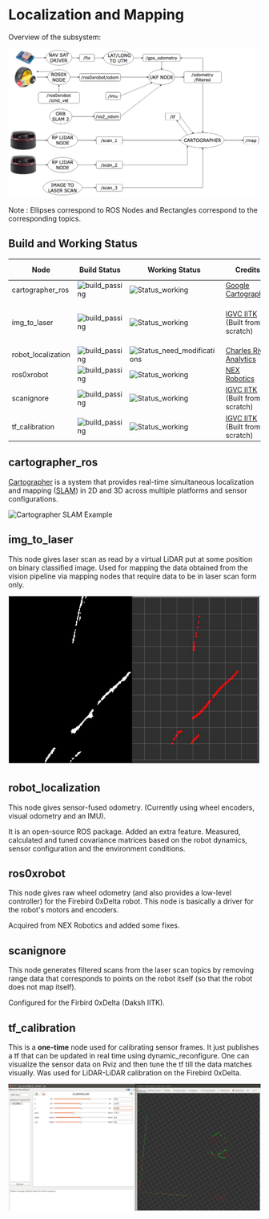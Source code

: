 # Localization and Mapping
Overview of the subsystem:

![SLAM Overview](SLAM_ROS_Stack.png)

Note : Ellipses correspond to ROS Nodes and Rectangles correspond to the corresponding topics.

##  Build and Working Status
|Node|Build Status|Working Status|Credits|Future Work|
|----|------------|--------------|-------|------|
|cartographer_ros|![build_passing](https://img.shields.io/badge/Build-Passing-brightgreen.svg?longCache=true&longCache=true&style=flat-square)|![Status_working](https://img.shields.io/badge/Status-Working-brightgreen.svg?longCache=true&longCache=true&style=flat-square)|[Google Cartographer](https://github.com/googlecartographer)|Tuning Parameters|
|img_to_laser|![build_passing](https://img.shields.io/badge/Build-Passing-brightgreen.svg?longCache=true&longCache=true&style=flat-square)|![Status_working](https://img.shields.io/badge/Status-Working-brightgreen.svg?longCache=true&longCache=true&style=flat-square)|[IGVC IITK](https://github.com/IGVC-IITK)<br/>(Built from scratch)|Adding support for multiple virtual lidars|
|robot_localization|![build_passing](https://img.shields.io/badge/Build-Passing-brightgreen.svg?longCache=true&longCache=true&style=flat-square)|![Status_need_modifications](https://img.shields.io/badge/Status-Need_modifications-orange.svg?longCache=true&longCache=true&style=flat-square)|[Charles River Analytics](https://github.com/cra-ros-pkg/robot_localization)|Tweaking Parameters|
|ros0xrobot|![build_passing](https://img.shields.io/badge/Build-Passing-brightgreen.svg?longCache=true&longCache=true&style=flat-square)|![Status_working](https://img.shields.io/badge/Status-Working-brightgreen.svg?longCache=true&longCache=true&style=flat-square)|[NEX Robotics](http://www.nex-robotics.com/)|-|
|scanignore|![build_passing](https://img.shields.io/badge/Build-Passing-brightgreen.svg?longCache=true&longCache=true&style=flat-square)|![Status_working](https://img.shields.io/badge/Status-Working-brightgreen.svg?longCache=true&longCache=true&style=flat-square)|[IGVC IITK](https://github.com/IGVC-IITK)<br/>(Built from scratch)|-|
|tf_calibration|![build_passing](https://img.shields.io/badge/Build-Passing-brightgreen.svg?longCache=true&longCache=true&style=flat-square)|![Status_working](https://img.shields.io/badge/Status-Working-brightgreen.svg?longCache=true&longCache=true&style=flat-square)|[IGVC IITK](https://github.com/IGVC-IITK)<br/>(Built from scratch)|-|
## cartographer_ros
[Cartographer](https://github.com/googlecartographer/cartographer) is a system that provides real-time simultaneous localization and mapping ([SLAM](https://en.wikipedia.org/wiki/Simultaneous_localization_and_mapping)) in 2D and 3D across multiple platforms and sensor configurations.

![Cartographer SLAM Example](https://j.gifs.com/wp3BJM.gif)


## img_to_laser

This node gives laser scan as read by a virtual LiDAR put at some position on binary classified image. Used for mapping the data obtained from the vision pipeline via mapping nodes that require data to be in laser scan form only.

![Image to Laser-Scan Example](img_to_laser/img_to_laser.png)

## robot_localization

This node gives sensor-fused odometry. (Currently using wheel encoders, visual odometry and an IMU).

It is an open-source ROS package. Added an extra feature. Measured, calculated and tuned covariance matrices based on the robot dynamics, sensor configuration and the environment conditions.

## ros0xrobot

This node gives raw wheel odometry (and also provides a low-level controller) for the Firebird 0xDelta robot. This node is basically a driver for the robot's motors and encoders.

Acquired from NEX Robotics and added some fixes.

## scanignore

This node generates filtered scans from the laser scan topics by removing range data that corresponds to points on the robot itself (so that the robot does not map itself).

Configured for the Firbird 0xDelta (Daksh IITK).

## tf_calibration

This is a **one-time** node used for calibrating sensor frames. It just publishes a tf that can be updated in real time using dynamic_reconfigure. One can visualize the sensor data on Rviz and then tune the tf till the data matches visually. Was used for LiDAR-LiDAR calibration on the Firebird 0xDelta.

![tf Calibration Example](tf_calibration/tf_calibration.png)
